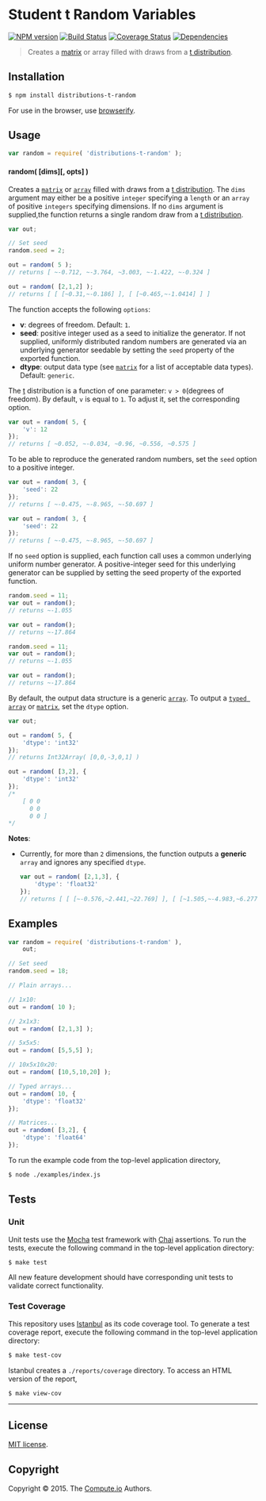 Student t Random Variables
===
[![NPM version][npm-image]][npm-url] [![Build Status][travis-image]][travis-url] [![Coverage Status][codecov-image]][codecov-url] [![Dependencies][dependencies-image]][dependencies-url]

> Creates a [matrix](https://github.com/dstructs/matrix) or array filled with draws from a [t distribution](https://en.wikipedia.org/wiki/t_distribution).


## Installation

``` bash
$ npm install distributions-t-random
```

For use in the browser, use [browserify](https://github.com/substack/node-browserify).


## Usage

``` javascript
var random = require( 'distributions-t-random' );
```

#### random( [dims][, opts] )

Creates a [`matrix`](https://github.com/dstructs/matrix) or [`array`](https://developer.mozilla.org/en-US/docs/Web/JavaScript/Reference/Global_Objects/Array) filled with draws from a [t distribution](https://en.wikipedia.org/wiki/t_distribution). The `dims` argument may either be a positive `integer` specifying a `length` or an `array` of positive `integers` specifying dimensions. If no `dims` argument is supplied,the function returns a single random draw from a [t distribution](https://en.wikipedia.org/wiki/t_distribution).

``` javascript
var out;

// Set seed
random.seed = 2;

out = random( 5 );
// returns [ ~-0.712, ~-3.764, ~3.003, ~-1.422, ~-0.324 ]

out = random( [2,1,2] );
// returns [ [ [~0.31,~-0.186] ], [ [~0.465,~-1.0414] ] ]

```

The function accepts the following `options`:

*	__v__: degrees of freedom. Default: `1`.
*	__seed__: positive integer used as a seed to initialize the generator. If not supplied, uniformly distributed random numbers are generated via an underlying generator seedable by setting the `seed` property of the exported function.
*	__dtype__: output data type (see [`matrix`](https://github.com/dstructs/matrix) for a list of acceptable data types). Default: `generic`.

The [t](https://en.wikipedia.org/wiki/t_distribution) distribution is a function of one parameter: `v > 0`(degrees of freedom). By default, `v` is equal to `1`. To adjust it, set the corresponding option.

``` javascript
var out = random( 5, {
	'v': 12
});
// returns [ ~0.052, ~-0.034, ~0.96, ~0.556, ~0.575 ]

```

To be able to reproduce the generated random numbers, set the `seed` option to a positive integer.

``` javascript
var out = random( 3, {
	'seed': 22
});
// returns [ ~-0.475, ~-8.965, ~-50.697 ]

var out = random( 3, {
	'seed': 22
});
// returns [ ~-0.475, ~-8.965, ~-50.697 ]

```

If no `seed` option is supplied, each function call uses a common underlying uniform number generator. A positive-integer seed for this underlying generator can be supplied by setting the seed property of the exported function.

```javascript
random.seed = 11;
var out = random();
// returns ~-1.055

var out = random();
// returns ~-17.864

random.seed = 11;
var out = random();
// returns ~-1.055

var out = random();
// returns ~-17.864

```

By default, the output data structure is a generic [`array`](https://developer.mozilla.org/en-US/docs/Web/JavaScript/Reference/Global_Objects/Array). To output a [`typed array`](https://developer.mozilla.org/en-US/docs/Web/JavaScript/Typed_arrays) or [`matrix`](https://github.com/dstructs/matrix), set the `dtype` option.

``` javascript
var out;

out = random( 5, {
	'dtype': 'int32'
});
// returns Int32Array( [0,0,-3,0,1] )

out = random( [3,2], {
	'dtype': 'int32'
});
/*
	[ 0 0
	  0 0
	  0 0 ]
*/

```

__Notes__:
*	Currently, for more than `2` dimensions, the function outputs a __generic__ `array` and ignores any specified `dtype`.

	``` javascript
	var out = random( [2,1,3], {
		'dtype': 'float32'
	});
	// returns [ [ [~-0.576,~2.441,~22.769] ], [ [~1.505,~-4.983,~6.277] ] ]

	```

## Examples

``` javascript
var random = require( 'distributions-t-random' ),
	out;

// Set seed
random.seed = 18;

// Plain arrays...

// 1x10:
out = random( 10 );

// 2x1x3:
out = random( [2,1,3] );

// 5x5x5:
out = random( [5,5,5] );

// 10x5x10x20:
out = random( [10,5,10,20] );

// Typed arrays...
out = random( 10, {
	'dtype': 'float32'
});

// Matrices...
out = random( [3,2], {
	'dtype': 'float64'
});
```

To run the example code from the top-level application directory,

``` bash
$ node ./examples/index.js
```


## Tests

### Unit

Unit tests use the [Mocha](http://mochajs.org/) test framework with [Chai](http://chaijs.com) assertions. To run the tests, execute the following command in the top-level application directory:

``` bash
$ make test
```

All new feature development should have corresponding unit tests to validate correct functionality.


### Test Coverage

This repository uses [Istanbul](https://github.com/gotwarlost/istanbul) as its code coverage tool. To generate a test coverage report, execute the following command in the top-level application directory:

``` bash
$ make test-cov
```

Istanbul creates a `./reports/coverage` directory. To access an HTML version of the report,

``` bash
$ make view-cov
```


---
## License

[MIT license](http://opensource.org/licenses/MIT).


## Copyright

Copyright &copy; 2015. The [Compute.io](https://github.com/compute-io) Authors.


[npm-image]: http://img.shields.io/npm/v/distributions-t-random.svg
[npm-url]: https://npmjs.org/package/distributions-t-random

[travis-image]: http://img.shields.io/travis/distributions-io/t-random/master.svg
[travis-url]: https://travis-ci.org/distributions-io/t-random

[codecov-image]: https://img.shields.io/codecov/c/github/distributions-io/t-random/master.svg
[codecov-url]: https://codecov.io/github/distributions-io/t-random?branch=master

[dependencies-image]: http://img.shields.io/david/distributions-io/t-random.svg
[dependencies-url]: https://david-dm.org/distributions-io/t-random

[dev-dependencies-image]: http://img.shields.io/david/dev/distributions-io/t-random.svg
[dev-dependencies-url]: https://david-dm.org/dev/distributions-io/t-random

[github-issues-image]: http://img.shields.io/github/issues/distributions-io/t-random.svg
[github-issues-url]: https://github.com/distributions-io/t-random/issues
